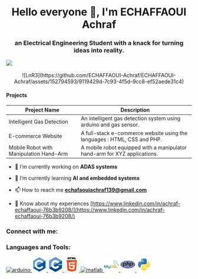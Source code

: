<h1 align="center">Hello everyone 👋, I'm ECHAFFAOUI Achraf</h1>
<h3 align="center">an Electrical Engineering Student with a knack for turning ideas into reality.</h3>
<img src="https://pin.it/3WfwY2K"  class="center">
<p> <center>![LnR3](https://github.com/ECHAFFAOUI-Achraf/ECHAFFAOUI-Achraf/assets/152794593/9119429d-7c93-4f5d-9cc8-ef52aede31c4)</center> </p>


#### Projects ####

| Project Name | Description |
| ------------ | ----------- |
| Intelligent Gas Detection | An intelligent gas detection system using arduino and gas sensor.|
| E-commerce Website | A full-stack e-commerce website using the languages : HTML, CSS and PHP.|
| Mobile Robot with Manipulation Hand-Arm | A mobile robot equipped with a manipulator hand-arm for XYZ applications.|

















- 🔭 I’m currently working on **ADAS systems**

- 🌱 I’m currently learning **AI and embedded systems**

- 📫 How to reach me **echafaouiachraf139@gmail.com**

- 📄 Know about my experiences [https://www.linkedin.com/in/achraf-echaffaoui-76b3b9208/](https://www.linkedin.com/in/achraf-echaffaoui-76b3b9208/)

<h3 align="left">Connect with me:</h3>
<p align="left">
</p>

<h3 align="left">Languages and Tools:</h3>
<p align="left"> <a href="https://www.arduino.cc/" target="_blank" rel="noreferrer"> <img src="https://cdn.worldvectorlogo.com/logos/arduino-1.svg" alt="arduino" width="40" height="40"/> </a> <a href="https://www.cprogramming.com/" target="_blank" rel="noreferrer"> <img src="https://raw.githubusercontent.com/devicons/devicon/master/icons/c/c-original.svg" alt="c" width="40" height="40"/> </a> <a href="https://www.w3schools.com/cpp/" target="_blank" rel="noreferrer"> <img src="https://raw.githubusercontent.com/devicons/devicon/master/icons/cplusplus/cplusplus-original.svg" alt="cplusplus" width="40" height="40"/> </a> <a href="https://www.w3.org/html/" target="_blank" rel="noreferrer"> <img src="https://raw.githubusercontent.com/devicons/devicon/master/icons/html5/html5-original-wordmark.svg" alt="html5" width="40" height="40"/> </a> <a href="https://www.mathworks.com/" target="_blank" rel="noreferrer"> <img src="https://upload.wikimedia.org/wikipedia/commons/2/21/Matlab_Logo.png" alt="matlab" width="40" height="40"/> </a> <a href="https://www.mysql.com/" target="_blank" rel="noreferrer"> <img src="https://raw.githubusercontent.com/devicons/devicon/master/icons/mysql/mysql-original-wordmark.svg" alt="mysql" width="40" height="40"/> </a> <a href="https://www.php.net" target="_blank" rel="noreferrer"> <img src="https://raw.githubusercontent.com/devicons/devicon/master/icons/php/php-original.svg" alt="php" width="40" height="40"/> </a> <a href="https://www.python.org" target="_blank" rel="noreferrer"> <img src="https://raw.githubusercontent.com/devicons/devicon/master/icons/python/python-original.svg" alt="python" width="40" height="40"/> </a> </p>
